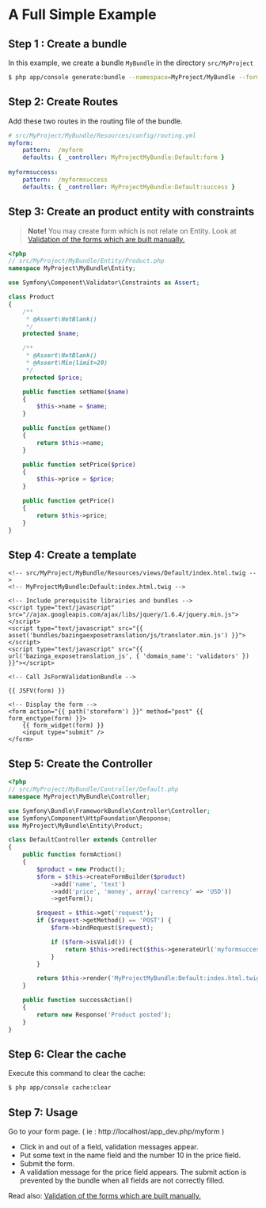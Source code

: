A Full Simple Example
========================

## Step 1 : Create a bundle

In this example, we create a bundle `MyBundle` in the directory `src/MyProject`

```bash
$ php app/console generate:bundle --namespace=MyProject/MyBundle --format=yml
```

## Step 2: Create Routes

Add these two routes in the routing file of the bundle.

```yml
# src/MyProject/MyBundle/Resources/config/routing.yml
myform:
    pattern:  /myform
    defaults: { _controller: MyProjectMyBundle:Default:form }
	
myformsuccess:
    pattern:  /myformsuccess
    defaults: { _controller: MyProjectMyBundle:Default:success }
```

## Step 3: Create an product entity with constraints

> **Note!** You may create form which is not relate on Entity.
> Look at [Validation of the forms which are built manually.](simpleform_example.md)

```php
<?php
// src/MyProject/MyBundle/Entity/Product.php
namespace MyProject\MyBundle\Entity;

use Symfony\Component\Validator\Constraints as Assert;

class Product
{
    /**
     * @Assert\NotBlank()
     */
    protected $name;

    /**
     * @Assert\NotBlank()
     * @Assert\Min(limit=20)
     */
    protected $price;

    public function setName($name)
    {
        $this->name = $name;
    }

    public function getName()
    {
        return $this->name;
    }

    public function setPrice($price)
    {
        $this->price = $price;
    }

    public function getPrice()
    {
        return $this->price;
    }
}
```

## Step 4: Create a template

```jinja
<!-- src/MyProject/MyBundle/Resources/views/Default/index.html.twig -->
<!-- MyProjectMyBundle:Default:index.html.twig -->

<!-- Include prerequisite librairies and bundles -->
<script type="text/javascript" src="//ajax.googleapis.com/ajax/libs/jquery/1.6.4/jquery.min.js"></script>
<script type="text/javascript" src="{{ asset('bundles/bazingaexposetranslation/js/translator.min.js') }}"></script>
<script type="text/javascript" src="{{ url('bazinga_exposetranslation_js', { 'domain_name': 'validators' }) }}"></script>

<!-- Call JsFormValidationBundle -->

{{ JSFV(form) }}

<!-- Display the form -->
<form action="{{ path('storeform') }}" method="post" {{ form_enctype(form) }}>
    {{ form_widget(form) }}
    <input type="submit" />
</form>

```

## Step 5: Create the Controller

```php
<?php
// src/MyProject/MyBundle/Controller/Default.php
namespace MyProject\MyBundle\Controller;

use Symfony\Bundle\FrameworkBundle\Controller\Controller;
use Symfony\Component\HttpFoundation\Response;
use MyProject\MyBundle\Entity\Product;

class DefaultController extends Controller
{
    public function formAction()
    {
        $product = new Product();
        $form = $this->createFormBuilder($product)
            ->add('name', 'text')
            ->add('price', 'money', array('currency' => 'USD'))
            ->getForm();

        $request = $this->get('request');
        if ($request->getMethod() == 'POST') {
            $form->bindRequest($request);

            if ($form->isValid()) {
                return $this->redirect($this->generateUrl('myformsuccess'));
            }
        }

        return $this->render('MyProjectMyBundle:Default:index.html.twig', array( 'form' => $form->createView() ));
    }

    public function successAction()
    {
        return new Response('Product posted');
    }
}
```

## Step 6: Clear the cache

Execute this command to clear the cache:

```bash
$ php app/console cache:clear
```

## Step 7: Usage

Go to your form page. ( ie : http://localhost/app_dev.php/myform )

* Click in and out of a field, validation messages appear.
* Put some text in the name field and the number 10 in the price field.
* Submit the form.
* A validation message for the price field appears. The submit action is prevented by the bundle when all fields are not correctly filled.

Read also:
[Validation of the forms which are built manually.](simpleform_example.md)
